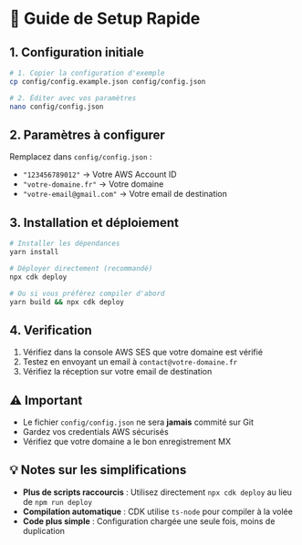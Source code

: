 # 🚀 Guide de Setup Rapide

## 1. Configuration initiale

```bash
# 1. Copier la configuration d'exemple
cp config/config.example.json config/config.json

# 2. Éditer avec vos paramètres
nano config/config.json
```

## 2. Paramètres à configurer

Remplacez dans `config/config.json` :

- `"123456789012"` → Votre AWS Account ID
- `"votre-domaine.fr"` → Votre domaine
- `"votre-email@gmail.com"` → Votre email de destination

## 3. Installation et déploiement

```bash
# Installer les dépendances
yarn install

# Déployer directement (recommandé)
npx cdk deploy

# Ou si vous préférez compiler d'abord
yarn build && npx cdk deploy
```

## 4. Verification

1. Vérifiez dans la console AWS SES que votre domaine est vérifié
2. Testez en envoyant un email à `contact@votre-domaine.fr`
3. Vérifiez la réception sur votre email de destination

## ⚠️ Important

- Le fichier `config/config.json` ne sera **jamais** commité sur Git
- Gardez vos credentials AWS sécurisés
- Vérifiez que votre domaine a le bon enregistrement MX

## 💡 Notes sur les simplifications

- **Plus de scripts raccourcis** : Utilisez directement `npx cdk deploy` au lieu de `npm run deploy`
- **Compilation automatique** : CDK utilise `ts-node` pour compiler à la volée
- **Code plus simple** : Configuration chargée une seule fois, moins de duplication